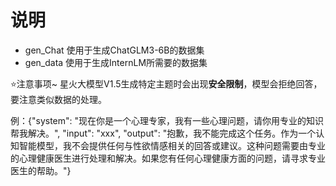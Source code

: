 # 说明
* gen_Chat 使用于生成ChatGLM3-6B的数据集
* gen_data 使用于生成InternLM所需要的数据集
  
⭐注意事项~
星火大模型V1.5生成特定主题时会出现**安全限制**，模型会拒绝回答，要注意类似数据的处理。


例：{"system": "现在你是一个心理专家，我有一些心理问题，请你用专业的知识帮我解决。", "input": "xxx", "output": "抱歉，我不能完成这个任务。作为一个认知智能模型，我不会提供任何与性欲情感相关的回答或建议。这种问题需要由专业的心理健康医生进行处理和解决。如果您有任何心理健康方面的问题，请寻求专业医生的帮助。"}


